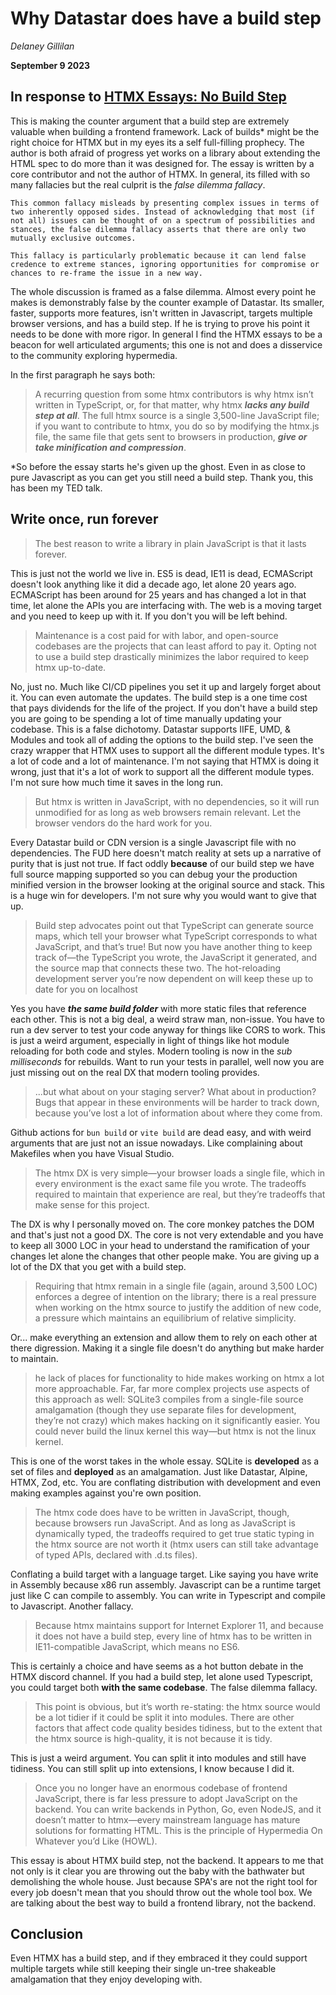 # Why Datastar does have a build step

*Delaney Gillilan*

**September 9 2023**

## In response to [HTMX Essays: No Build Step](https://htmx.org/essays/no-build-step/)

This is making the counter argument that a build step are extremely valuable when building a frontend framework.  Lack of builds* might be the right choice for HTMX but in my eyes its a self full-filling prophecy.  The author is both afraid of progress yet works on a library about extending the HTML spec to do more than it was designed for.  The essay is written by a core contributor and not the author of HTMX.  In general, its filled with so many fallacies but the real culprit is the *false dilemma fallacy*.

    This common fallacy misleads by presenting complex issues in terms of two inherently opposed sides. Instead of acknowledging that most (if not all) issues can be thought of on a spectrum of possibilities and stances, the false dilemma fallacy asserts that there are only two mutually exclusive outcomes.

    This fallacy is particularly problematic because it can lend false credence to extreme stances, ignoring opportunities for compromise or chances to re-frame the issue in a new way.

The whole discussion is framed as a false dilemma.  Almost every point he makes is demonstrably false by the counter example of Datastar.  Its smaller, faster, supports more features, isn't written in Javascript, targets multiple browser versions, and has a build step.  If he is trying to prove his point it needs to be done with more rigor.  In general I find the HTMX essays to be a beacon for well articulated arguments; this one is not and does a disservice to the community exploring hypermedia.


In the first paragraph he says both:
> A recurring question from some htmx contributors is why htmx isn’t written in TypeScript, or, for that matter, why htmx ***lacks any build step at all***. The full htmx source is a single 3,500-line JavaScript file; if you want to contribute to htmx, you do so by modifying the htmx.js file, the same file that gets sent to browsers in production, ***give or take minification and compression***.

*So before the essay starts he's given up the ghost.  Even in as close to pure Javascript as you can get you still need a build step.  Thank you, this has been my TED talk.

## Write once, run forever

> The best reason to write a library in plain JavaScript is that it lasts forever.

This is just not the world we live in.  ES5 is dead, IE11 is dead, ECMAScript doesn't look anything like it did a decade ago, let alone 20 years ago.  ECMAScript has been around for 25 years and has changed a lot in that time, let alone the APIs you are interfacing with.  The web is a moving target and you need to keep up with it.  If you don't you will be left behind.

> Maintenance is a cost paid for with labor, and open-source codebases are the projects that can least afford to pay it. Opting not to use a build step drastically minimizes the labor required to keep htmx up-to-date.

No, just no.  Much like CI/CD pipelines you set it up and largely forget about it.  You can even automate the updates.  The build step is a one time cost that pays dividends for the life of the project.  If you don't have a build step you are going to be spending a lot of time manually updating your codebase.  This is a false dichotomy.  Datastar supports IIFE, UMD, & Modules and took all of adding the options to the build step.  I've seen the crazy wrapper that HTMX uses to support all the different module types.  It's a lot of code and a lot of maintenance.  I'm not saying that HTMX is doing it wrong, just that it's a lot of work to support all the different module types.  I'm not sure how much time it saves in the long run.

> But htmx is written in JavaScript, with no dependencies, so it will run unmodified for as long as web browsers remain relevant. Let the browser vendors do the hard work for you.

Every Datastar build or CDN version is a single Javascript file with no dependencies.  The FUD here doesn't match reality at sets up a narrative of purity that is just not true.  If fact oddly **because** of our build step we have full source mapping supported so you can debug your the production minified version in the browser looking at the original source and stack.  This is a huge win for developers.  I'm not sure why you would want to give that up.

> Build step advocates point out that TypeScript can generate source maps, which tell your browser what TypeScript corresponds to what JavaScript, and that’s true! But now you have another thing to keep track of—the TypeScript you wrote, the JavaScript it generated, and the source map that connects these two. The hot-reloading development server you’re now dependent on will keep these up to date for you on localhost

Yes you have ***the same build folder*** with more static files that reference each other.  This is not a big deal, a weird straw man, non-issue.  You have to run a dev server to test your code anyway for things like CORS to work.  This is just a weird argument, especially in light of things like hot module reloading for both code and styles.  Modern tooling is now in the *sub milliseconds* for rebuilds.  Want to run your tests in parallel, well now you are just missing out on the real DX that modern tooling provides.

> ...but what about on your staging server? What about in production? Bugs that appear in these environments will be harder to track down, because you’ve lost a lot of information about where they come from.

Github actions for `bun build` or `vite build` are dead easy, and with weird arguments that are just not an issue nowadays.  Like complaining about Makefiles when you have Visual Studio.

> The htmx DX is very simple—your browser loads a single file, which in every environment is the exact same file you wrote. The tradeoffs required to maintain that experience are real, but they’re tradeoffs that make sense for this project.

The DX is why I personally moved on.  The core monkey patches the DOM and that's just not a good DX.  The core is not very extendable and you have to keep all 3000 LOC in your head to understand the ramification of your changes let alone the changes that other people make.  You are giving up a lot of the DX that you get with a build step.


 > Requiring that htmx remain in a single file (again, around 3,500 LOC) enforces a degree of intention on the library; there is a real pressure when working on the htmx source to justify the addition of new code, a pressure which maintains an equilibrium of relative simplicity.

 Or... make everything an extension and allow them to rely on each other at there digression.  Making it a single file doesn't do anything but make harder to maintain.

 > he lack of places for functionality to hide makes working on htmx a lot more approachable. Far, far more complex projects use aspects of this approach as well: SQLite3 compiles from a single-file source amalgamation (though they use separate files for development, they’re not crazy) which makes hacking on it significantly easier. You could never build the linux kernel this way—but htmx is not the linux kernel.

 This is one of the worst takes in the whole essay.  SQLite is **developed** as a set of files and **deployed** as an amalgamation.  Just like Datastar, Alpine, HTMX, Zod, etc.  You are conflating distribution with development and even making examples against you're own position.

 >The htmx code does have to be written in JavaScript, though, because browsers run JavaScript. And as long as JavaScript is dynamically typed, the tradeoffs required to get true static typing in the htmx source are not worth it (htmx users can still take advantage of typed APIs, declared with .d.ts files).

 Conflating a build target with a language target.  Like saying you have write in Assembly because x86 run assembly. Javascript can be a runtime target just like C can compile to assembly.  You can write in Typescript and compile to Javascript.  Another fallacy.

 > Because htmx maintains support for Internet Explorer 11, and because it does not have a build step, every line of htmx has to be written in IE11-compatible JavaScript, which means no ES6.

 This is certainly a choice and have seems as a hot button debate in the HTMX discord channel.  If you had a build step, let alone used Typescript, you could target both **with the same codebase**.  The false dilemma fallacy.

 > This point is obvious, but it’s worth re-stating: the htmx source would be a lot tidier if it could be split it into modules. There are other factors that affect code quality besides tidiness, but to the extent that the htmx source is high-quality, it is not because it is tidy.

This is just a weird argument.  You can split it into modules and still have tidiness.  You can still split up into extensions, I know because I did it.

> Once you no longer have an enormous codebase of frontend JavaScript, there is far less pressure to adopt JavaScript on the backend. You can write backends in Python, Go, even NodeJS, and it doesn’t matter to htmx—every mainstream language has mature solutions for formatting HTML. This is the principle of Hypermedia On Whatever you’d Like (HOWL).

This essay is about HTMX build step, not the backend.  It appears to me that not only is it clear you are throwing out the baby with the bathwater but demolishing the whole house.  Just because SPA's are not the right tool for every job doesn't mean that you should throw out the whole tool box.  We are talking about the best way to build a frontend library, not the backend.


## Conclusion

Even HTMX has a build step, and if they embraced it they could support multiple targets while still keeping their single un-tree shakeable amalgamation that they enjoy developing with.